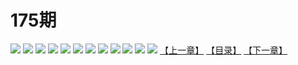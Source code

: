 # 175期
![](https://mao.mhtupian.com/uploads/img/7563/91671/001.jpeg)
![](https://mao.mhtupian.com/uploads/img/7563/91671/002.jpeg)
![](https://mao.mhtupian.com/uploads/img/7563/91671/003.jpeg)
![](https://mao.mhtupian.com/uploads/img/7563/91671/004.jpeg)
![](https://mao.mhtupian.com/uploads/img/7563/91671/005.jpeg)
![](https://mao.mhtupian.com/uploads/img/7563/91671/006.jpeg)
![](https://mao.mhtupian.com/uploads/img/7563/91671/007.jpeg)
![](https://mao.mhtupian.com/uploads/img/7563/91671/008.jpeg)
![](https://mao.mhtupian.com/uploads/img/7563/91671/009.jpeg)
![](https://mao.mhtupian.com/uploads/img/7563/91671/010.jpeg)
![](https://mao.mhtupian.com/uploads/img/7563/91671/011.jpeg)
![](https://mao.mhtupian.com/uploads/img/7563/91671/012.jpeg)
[【上一章】](./107.md)
[【目录】](./READMD.md)
[【下一章】](./109.md)
